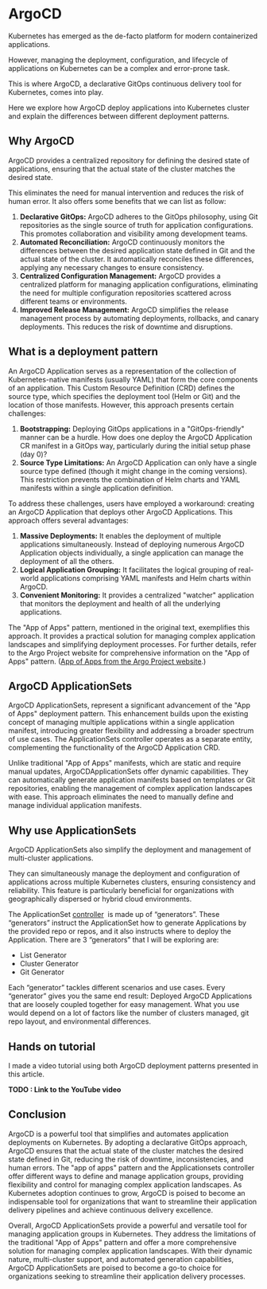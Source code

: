 # ArgoCD

Kubernetes has emerged as the de-facto platform for modern containerized applications. 

However, managing the deployment, configuration, and lifecycle of applications on Kubernetes can be a complex and error-prone task.

This is where ArgoCD, a declarative GitOps continuous delivery tool for Kubernetes, comes into play.

Here we explore how ArgoCD deploy applications into Kubernetes cluster and explain the differences between different deployment patterns.

## Why ArgoCD

ArgoCD provides a centralized repository for defining the desired state of applications, ensuring that the actual state of the cluster matches the desired state.

This eliminates the need for manual intervention and reduces the risk of human error.
It also offers some benefits that we can list as follow:

1. **Declarative GitOps:** ArgoCD adheres to the GitOps philosophy, using Git repositories as the single source of truth for application configurations. This promotes collaboration and visibility among development teams.
2. **Automated Reconciliation:** ArgoCD continuously monitors the differences between the desired application state defined in Git and the actual state of the cluster. It automatically reconciles these differences, applying any necessary changes to ensure consistency.
3. **Centralized Configuration Management:** ArgoCD provides a centralized platform for managing application configurations, eliminating the need for multiple configuration repositories scattered across different teams or environments.
4. **Improved Release Management:** ArgoCD simplifies the release management process by automating deployments, rollbacks, and canary deployments. This reduces the risk of downtime and disruptions.

## What is a deployment pattern

An ArgoCD Application serves as a representation of the collection of Kubernetes-native manifests (usually YAML) that form the core components of an application. This Custom Resource Definition (CRD) defines the source type, which specifies the deployment tool (Helm or Git) and the location of those manifests. However, this approach presents certain challenges:

1. **Bootstrapping:** Deploying GitOps applications in a "GitOps-friendly" manner can be a hurdle. How does one deploy the ArgoCD Application CR manifest in a GitOps way, particularly during the initial setup phase (day 0)?
2. **Source Type Limitations:** An ArgoCD Application can only have a single source type defined (though it might change in the coming versions). This restriction prevents the combination of Helm charts and YAML manifests within a single application definition.

To address these challenges, users have employed a workaround: creating an ArgoCD Application that deploys other ArgoCD Applications. This approach offers several advantages:

1. **Massive Deployments:** It enables the deployment of multiple applications simultaneously. Instead of deploying numerous ArgoCD Application objects individually, a single application can manage the deployment of all the others.
2. **Logical Application Grouping:** It facilitates the logical grouping of real-world applications comprising YAML manifests and Helm charts within ArgoCD.
3. **Convenient Monitoring:** It provides a centralized "watcher" application that monitors the deployment and health of all the underlying applications.

The "App of Apps" pattern, mentioned in the original text, exemplifies this approach.
It provides a practical solution for managing complex application landscapes and simplifying deployment processes.
For further details, refer to the Argo Project website for comprehensive information on the "App of Apps" pattern. ([App of Apps from the Argo Project website](https://argoproj.github.io/argo-cd/operator-manual/cluster-bootstrapping/#app-of-apps-pattern).)

## ArgoCD ApplicationSets

ArgoCD ApplicationSets, represent a significant advancement of the "App of Apps" deployment pattern.
This enhancement builds upon the existing concept of managing multiple applications within a single application manifest, introducing greater flexibility and addressing a broader spectrum of use cases.
The ApplicationSets controller operates as a separate entity, complementing the functionality of the ArgoCD Application CRD.

Unlike traditional "App of Apps" manifests, which are static and require manual updates, ArgoCDApplicationSets offer dynamic capabilities.
They can automatically generate application manifests based on templates or Git repositories, enabling the management of complex application landscapes with ease.
This approach eliminates the need to manually define and manage individual application manifests.

## Why use ApplicationSets

ArgoCD ApplicationSets also simplify the deployment and management of multi-cluster applications.

They can simultaneously manage the deployment and configuration of applications across multiple Kubernetes clusters, ensuring consistency and reliability.
This feature is particularly beneficial for organizations with geographically dispersed or hybrid cloud environments.

The ApplicationSet [controller](https://argocd-applicationset.readthedocs.io/en/stable/#introduction) 
is made up of “generators”. These “generators” instruct the ApplicationSet how to generate Applications by the provided repo or repos, and it also instructs where to deploy the Application. There are 3 “generators” that I will be exploring are:

- List Generator
- Cluster Generator
- Git Generator

Each “generator” tackles different scenarios and use cases. Every “generator” gives you the same end result: Deployed ArgoCD Applications that are loosely coupled together for easy management. What you use would depend on a lot of factors like the number of clusters managed, git repo layout, and environmental differences.

## Hands on tutorial

I made a video tutorial using both ArgoCD deployment patterns presented in this article.

**TODO : Link to the YouTube video**

## Conclusion

ArgoCD is a powerful tool that simplifies and automates application deployments on Kubernetes. By adopting a declarative GitOps approach, ArgoCD ensures that the actual state of the cluster matches the desired state defined in Git, reducing the risk of downtime, inconsistencies, and human errors. The "app of apps" pattern and the Applicationsets controller offer different ways to define and manage application groups, providing flexibility and control for managing complex application landscapes. As Kubernetes adoption continues to grow, ArgoCD is poised to become an indispensable tool for organizations that want to streamline their application delivery pipelines and achieve continuous delivery excellence.

Overall, ArgoCD ApplicationSets provide a powerful and versatile tool for managing application groups in Kubernetes. They address the limitations of the traditional "App of Apps" pattern and offer a more comprehensive solution for managing complex application landscapes. With their dynamic nature, multi-cluster support, and automated generation capabilities, ArgoCD ApplicationSets are poised to become a go-to choice for organizations seeking to streamline their application delivery processes.